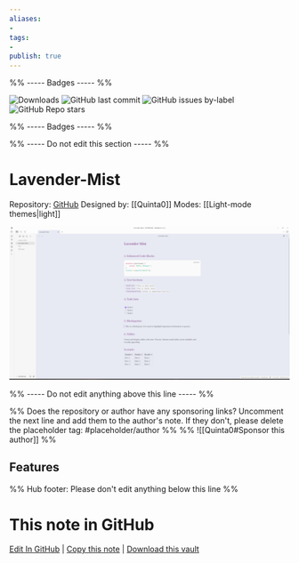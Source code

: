 ```yaml
---
aliases:
- 
tags: 
- 
publish: true
---
```


%% ----- Badges ----- %%

![Downloads](https://img.shields.io/badge/downloads-914-573E7A?style=for-the-badge&logo=)
![GitHub last commit](https://img.shields.io/github/last-commit/Quinta0/Lavender-Mist?color=573E7A&label=last%20update&logo=github&style=for-the-badge)
![GitHub issues by-label](https://img.shields.io/github/issues/Quinta0/Lavender-Mist/help%20wanted?color=573E7A&logo=github&style=for-the-badge) 
![GitHub Repo stars](https://img.shields.io/github/stars/Quinta0/Lavender-Mist?color=573E7A&logo=github&style=for-the-badge)

%% ----- Badges ----- %%

%% ----- Do not edit this section ----- %%

# Lavender-Mist

Repository: [GitHub](https://github.com/Quinta0/Lavender-Mist)
Designed by: [[Quinta0]]
Modes: [[Light-mode themes|light]]



![screenshot](https://github.com/Quinta0/Lavender-Mist/raw/HEAD/Lavender-Mist-small.png)

%% ----- Do not edit anything above this line ----- %% 

%% Does the repository or author have any sponsoring links? Uncomment the next line and add them to the author's note. If they don't, please delete the placeholder tag: #placeholder/author %%
%% ![[Quinta0#Sponsor this author]] %%


## Features



%% Hub footer: Please don't edit anything below this line %%

# This note in GitHub

<span class="git-footer">[Edit In GitHub](https://github.dev/obsidian-community/obsidian-hub/blob/main/02%20-%20Community%20Expansions/02.05%20All%20Community%20Expansions/Themes/Lavender-Mist.md "git-hub-edit-note") | [Copy this note](https://raw.githubusercontent.com/obsidian-community/obsidian-hub/main/02%20-%20Community%20Expansions/02.05%20All%20Community%20Expansions/Themes/Lavender-Mist.md "git-hub-copy-note") | [Download this vault](https://github.com/obsidian-community/obsidian-hub/archive/refs/heads/main.zip "git-hub-download-vault") </span>

